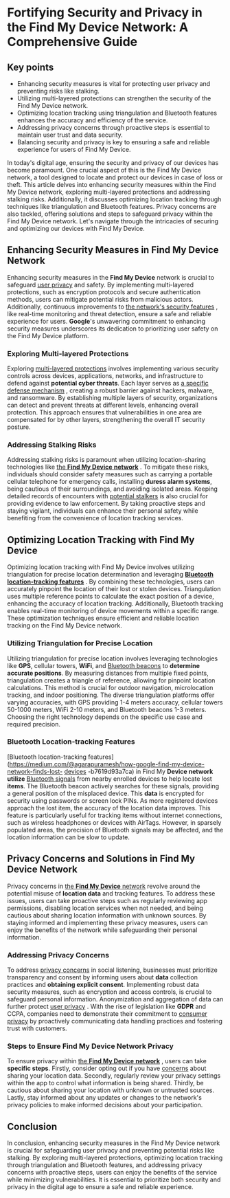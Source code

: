 # Fortifying Security and Privacy in the Find My Device Network: A Comprehensive Guide

## Key points
- Enhancing security measures is vital for protecting user privacy and preventing risks like stalking.
- Utilizing multi-layered protections can strengthen the security of the Find My Device network.
- Optimizing location tracking using triangulation and Bluetooth features enhances the accuracy and efficiency of the service.
- Addressing privacy concerns through proactive steps is essential to maintain user trust and data security.
- Balancing security and privacy is key to ensuring a safe and reliable experience for users of Find My Device.



In today's digital age, ensuring the security and privacy of our devices has become paramount. One crucial aspect of this is the Find My Device network, a tool designed to locate and protect our devices in case of loss or theft. This article delves into enhancing security measures within the Find My Device network, exploring multi-layered protections and addressing stalking risks. Additionally, it discusses optimizing location tracking through techniques like triangulation and Bluetooth features. Privacy concerns are also tackled, offering solutions and steps to safeguard privacy within the Find My Device network. Let's navigate through the intricacies of securing and optimizing our devices with Find My Device.

## Enhancing Security Measures in Find My Device Network
Enhancing security measures in the **Find My Device** network is crucial to safeguard  [user privacy](https://security.googleblog.com/2024/04/find-my-device-network-security-privacy-protections.html)  and safety. By implementing multi-layered protections, such as encryption protocols and secure authentication methods, users can mitigate potential risks from malicious actors. Additionally, continuous improvements to  [the network's security features](https://help.pebblebee.com/article/irzn72xxlg-location-settings-for-google-s-find-my-device-app) , like real-time monitoring and threat detection, ensure a safe and reliable experience for users. **Google**'s unwavering commitment to enhancing security measures underscores its dedication to prioritizing user safety on the Find My Device platform.

### Exploring Multi-layered Protections
Exploring  [multi-layered protections](https://www.newsoftwares.net/blog/using-multiple-overlapping-layers-to-secure-data-and-resources-is-known-as-which-of-the-following/)  involves implementing various security controls across devices, applications, networks, and infrastructure to defend against **potential cyber threats**. Each layer serves as  [a specific defense mechanism](https://www.globalsign.com/en/blog/multi-layered-approach-cybersecurity) , creating a robust barrier against hackers, malware, and ransomware. By establishing multiple layers of security, organizations can detect and prevent threats at different levels, enhancing overall protection. This approach ensures that vulnerabilities in one area are compensated for by other layers, strengthening the overall IT security posture.

### Addressing Stalking Risks
Addressing stalking risks is paramount when utilizing location-sharing technologies like  [the **Find My Device** **network**](https://alitech.io/blog/benefits-and-risks-of-googles-find-my-device/) . To mitigate these risks, individuals should consider safety measures such as carrying a portable cellular telephone for emergency calls, installing **duress alarm systems**, being cautious of their surroundings, and avoiding isolated areas. Keeping detailed records of encounters with  [potential stalkers](https://uca.edu/police/crime-prevention/the-prevention-of-stalking/)  is also crucial for providing evidence to law enforcement. By taking proactive steps and staying vigilant, individuals can enhance their personal safety while benefiting from the convenience of location tracking services.

## Optimizing Location Tracking with Find My Device
Optimizing location tracking with Find My Device involves utilizing triangulation for precise location determination and leveraging  [**Bluetooth location-tracking features**](https://security.googleblog.com/2024/04/find-my-device-network-security-privacy-protections.html) . By combining these technologies, users can accurately pinpoint the location of their lost or stolen devices. Triangulation uses multiple reference points to calculate the exact position of a device, enhancing the accuracy of location tracking. Additionally, Bluetooth tracking enables real-time monitoring of device movements within a specific range. These optimization techniques ensure efficient and reliable location tracking on the Find My Device network.

### Utilizing Triangulation for Precise Location
Utilizing triangulation for precise location involves leveraging technologies like **GPS**, cellular towers, **WiFi**, and  [Bluetooth beacons](https://www.historytools.org/docs/what-is-triangulation-and-how-does-it-work-what-is-it-used-for)  to **determine accurate positions**. By measuring distances from multiple fixed points, triangulation creates a triangle of reference, allowing for pinpoint location calculations. This method is crucial for outdoor navigation, microlocation tracking, and indoor positioning. The diverse triangulation platforms offer varying accuracies, with GPS providing 1-4 meters accuracy, cellular towers 50-1000 meters, WiFi 2-10 meters, and Bluetooth beacons 1-3 meters. Choosing the right technology depends on the specific use case and required precision.

### Bluetooth Location-tracking Features
 [Bluetooth location-tracking features](https://medium.com/@agarapuramesh/how-google-find-my-device-network-finds-lost- [devices](https://www.gizchina.com/2024/05/28/a-guide-to-googles-enhanced-find-my-device-network/) -b7619d93a7ca)  in Find My **Device network utilize**  [Bluetooth signals](https://www.washingtonpost.com/technology/2024/05/10/android-find-my-network-google-is-it-safe/)  from nearby enrolled devices to help locate lost **items**. The Bluetooth beacon actively searches for these signals, providing a general position of the misplaced device. This **data** is encrypted for security using passwords or screen lock PINs. As more registered devices approach the lost item, the accuracy of the location data improves. This feature is particularly useful for tracking items without internet connections, such as wireless headphones or devices with AirTags. However, in sparsely populated areas, the precision of Bluetooth signals may be affected, and the location information can be slow to update.

## Privacy Concerns and Solutions in Find My Device Network
Privacy concerns in  [the **Find My Device** network](https://alitech.io/blog/benefits-and-risks-of-googles-find-my-device/)  revolve around the potential misuse of **location data** and tracking features. To address these issues, users can take proactive steps such as regularly reviewing app permissions, disabling location services when not needed, and being cautious about sharing location information with unknown sources. By staying informed and implementing these privacy measures, users can enjoy the benefits of the network while safeguarding their personal information.

### Addressing Privacy Concerns
To address  [privacy concerns](https://www.ocoya.com/blog/privacy-concerns-social-listening)  in social listening, businesses must prioritize transparency and consent by informing users about **data** collection practices and **obtaining explicit consent**. Implementing robust data security measures, such as encryption and access controls, is crucial to safeguard personal information. Anonymization and aggregation of data can further protect  [user privacy](https://www.cmswire.com/digital-experience/4-customer-centric-strategies-for-improving-data-privacy/) . With the rise of legislation like **GDPR** and CCPA, companies need to demonstrate their commitment to  [consumer privacy](https://www.forbes.com/sites/forbesbusinesscouncil/2021/12/16/assuage-customer-privacy-concerns-with-these-15-business-strategies/)  by proactively communicating data handling practices and fostering trust with customers.

### Steps to Ensure Find My Device Network Privacy
To ensure privacy within  [the **Find My Device** **network**](https://security.googleblog.com/2024/04/find-my-device-network-security-privacy-protections.html) , users can take **specific steps**. Firstly, consider opting out if you have  [concerns](https://ash.al/blog/post/117)  about sharing your location data. Secondly, regularly review your privacy settings within the app to control what information is being shared. Thirdly, be cautious about sharing your location with unknown or untrusted sources. Lastly, stay informed about any updates or changes to the network's privacy policies to make informed decisions about your participation.

## Conclusion
In conclusion, enhancing security measures in the Find My Device network is crucial for safeguarding user privacy and preventing potential risks like stalking. By exploring multi-layered protections, optimizing location tracking through triangulation and Bluetooth features, and addressing privacy concerns with proactive steps, users can enjoy the benefits of the service while minimizing vulnerabilities. It is essential to prioritize both security and privacy in the digital age to ensure a safe and reliable experience.